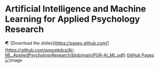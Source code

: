 # Artificial Intelligence and Machine Learning for Applied Psychology Research
:earth_asia: [Download the slides](https://pages.github.com/](https://github.com/anoopkdcs/AI-ML_AppliedPsychologyResearch/blob/main/PGR-AI_ML.pdf)
[GitHub Pages](https://pages.github.com/)
![image](https://github.com/user-attachments/assets/d9619894-3fd6-41a5-9f9a-420a6952b7d4)

